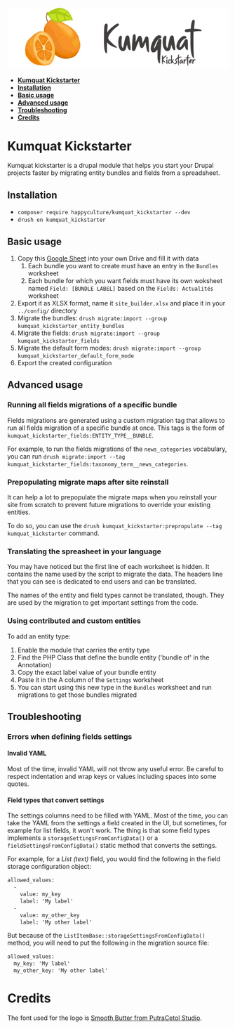 ![Logo Kumquat Kickstarter](kumquat_kickstarter.png)

* **[Kumquat Kickstarter](#intro)**
* **[Installation](#installation)**
* **[Basic usage](#usage)**
* **[Advanced usage](#advanced)**
* **[Troubleshooting](#troubleshooting)**
* **[Credits](#credits)**

# <a name="intro"></a>Kumquat Kickstarter

Kumquat kickstarter is a drupal module that helps you start your Drupal projects faster by migrating entity bundles and fields from a spreadsheet.

## <a name="installation"></a>Installation

- `composer require happyculture/kumquat_kickstarter --dev`
- `drush en kumquat_kickstarter`

## <a name="usage"></a>Basic usage

1. Copy this [Google Sheet](https://docs.google.com/spreadsheets/d/1KbKfP7XtuMgsBn1FMvYmsM6hEQKQ294JponWlYt3Goo/edit?usp=sharing) into your own Drive and fill it with data
    1. Each bundle you want to create must have an entry in the `Bundles` worksheet
    1. Each bundle for which you want fields must have its own woksheet named `Field: [BUNDLE LABEL]` based on the `Fields: Actualités` worksheet
1. Export it as XLSX format, name it `site_builder.xlsx` and place it in your `../config/` directory
1. Migrate the bundles: `drush migrate:import --group kumquat_kickstarter_entity_bundles`
1. Migrate the fields: `drush migrate:import --group kumquat_kickstarter_fields`
1. Migrate the default form modes: `drush migrate:import --group kumquat_kickstarter_default_form_mode`
1. Export the created configuration

## <a name="advanced"></a>Advanced usage

### Running all fields migrations of a specific bundle

Fields migrations are generated using a custom migration tag that allows to run all fields migration of a specific bundle at once. This tags is the form of `kumquat_kickstarter_fields:ENTITY_TYPE__BUNBLE`.

For example, to run the fields migrations of the `news_categories` vocabulary, you can run `drush migrate:import --tag kumquat_kickstarter_fields:taxonomy_term__news_categories`.

### Prepopulating migrate maps after site reinstall

It can help a lot to prepopulate the migrate maps when you reinstall your site from scratch to prevent future migrations to override your existing entities.

To do so, you can use the `drush kumquat_kickstarter:prepropulate --tag kumquat_kickstarter` command.

### Translating the spreasheet in your language

You may have noticed but the first line of each worksheet is hidden. It contains the name used by the script to migrate the data. The headers line that you can see is dedicated to end users and can be translated.

The names of the entity and field types cannot be translated, though. They are used by the migration to get important settings from the code.

### Using contributed and custom entities

To add an entity type:

1. Enable the module that carries the entity type
1. Find the PHP Class that define the bundle entity ('bundle of' in the Annotation)
1. Copy the exact label value of your bundle entity
1. Paste it in the A column of the `Settings` worksheet
1. You can start using this new type in the `Bundles` worksheet and run migrations to get those bundles migrated

## <a name="troubleshooting"></a>Troubleshooting

### Errors when defining fields settings

#### Invalid YAML

Most of the time, invalid YAML will not throw any useful error. Be careful to respect indentation and wrap keys or values including spaces into some quotes.

#### Field types that convert settings

The settings columns need to be filled with YAML. Most of the time, you can take the YAML from the settings a field created in the UI, but sometimes, for example for list fields, it won't work. The thing is that some field types implements a `storageSettingsFromConfigData()` or a `fieldSettingsFromConfigData()` static method that converts the settings.

For example, for a *List (text)* field, you would find the following in the field storage configuration object:

```
allowed_values:
  -
    value: my_key
    label: 'My label'
  -
    value: my_other_key
    label: 'My other label'
```

But because of the `ListItemBase::storageSettingsFromConfigData()` method, you will need to put the following in the migration source file:

```
allowed_values:
  my_key: 'My label'
  my_other_key: 'My other label'
```

# <a name="credits"></a>Credits

The font used for the logo is [Smooth Butter from PutraCetol Studio](https://putracetol.com/product/smooth-butter/).
